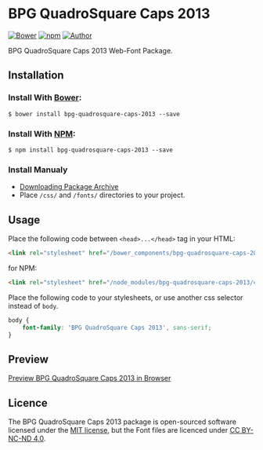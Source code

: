 # BPG QuadroSquare Caps 2013

[![Bower](https://img.shields.io/bower/v/bpg-quadrosquare-caps-2013.svg)](http://bower.io/search/?q=bpg-quadrosquare-caps-2013)
[![npm](https://img.shields.io/npm/v/bpg-quadrosquare-caps-2013.svg)](https://www.npmjs.com/package/bpg-quadrosquare-caps-2013)
[![Author](https://img.shields.io/badge/Font_Author-Besarion_Gugushvili-blue.svg)](https://github.com/web-fonts/bpg-quadrosquare-caps-2013)

BPG QuadroSquare Caps 2013 Web-Font Package.

## Installation

### Install With [Bower](http://bower.io):

```
$ bower install bpg-quadrosquare-caps-2013 --save
```

### Install With [NPM](https://www.npmjs.com):

```
$ npm install bpg-quadrosquare-caps-2013 --save
```

### Install Manualy

* [Downloading Package Archive](https://github.com/web-fonts/bpg-quadrosquare-caps-2013/archive/master.zip)
* Place `/css/` and `/fonts/` directories to your project.

## Usage

Place the following code between `<head>...</head>` tag in your HTML:

```html
<link rel="stylesheet" href="/bower_components/bpg-quadrosquare-caps-2013/css/bpg-quadrosquare-caps-2013.css">
```

for NPM:

```html
<link rel="stylesheet" href="/node_modules/bpg-quadrosquare-caps-2013/css/bpg-quadrosquare-caps-2013.css">
```

Place the following code to your stylesheets, or use another css selector instead of `body`.

```css
body {
    font-family: 'BPG QuadroSquare Caps 2013', sans-serif;
}
```

## Preview

[Preview BPG QuadroSquare Caps 2013 in Browser](http://web-fonts.ge/bpg-quadrosquare-caps-2013)

## Licence

The BPG QuadroSquare Caps 2013 package is open-sourced software licensed under the [MIT license](http://opensource.org/licenses/MIT), but the Font files are licenced under [CC BY-NC-ND 4.0](http://creativecommons.org/licenses/by-nc-nd/4.0/).